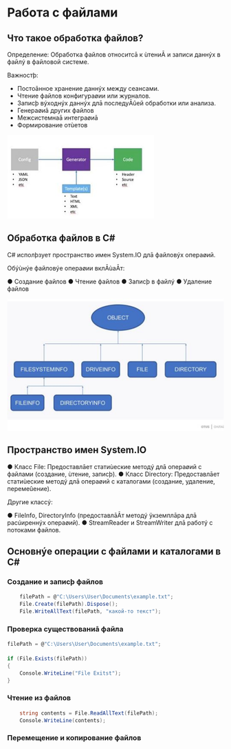 # Работа с файлами

## Что такое обработка файлов? 

Определение: Обработка файлов относитсā к ùтениĀ и записи даннýх в файлý в файловой системе.

Важностþ:
- Постоāнное хранение даннýх между сеансами.
- Чтение файлов конфигураøии или журналов.
- Записþ вýходнýх даннýх длā последуĀûей обработки или анализа.
- Генераøиā других файлов
- Межсистемнаā интеграøиā
- Формирование отùетов 


![Image alt](https://github.com/IlyaGall/C-/blob/main/20%20%D0%A0%D0%B0%D0%B1%D0%BE%D1%82%D0%B0%20%D1%81%20%D1%84%D0%B0%D0%B9%D0%BB%D0%B0%D0%BC%D0%B8/img/1.JPG)

## Обработка файлов в C#

C# исполþзует пространство имен System.IO длā файловýх операøий.

Обýùнýе файловýе операøии вклĀùаĀт:

● Создание файлов
● Чтение файлов
● Записþ в файлý
● Удаление файлов

![Image alt](https://github.com/IlyaGall/C-/blob/main/20%20%D0%A0%D0%B0%D0%B1%D0%BE%D1%82%D0%B0%20%D1%81%20%D1%84%D0%B0%D0%B9%D0%BB%D0%B0%D0%BC%D0%B8/img/2.JPG)

## Пространство имен System.IO

● Класс File: Предоставлāет статиùеские методý длā операøий с файлами (создание, ùтение, записþ).
● Класс Directory: Предоставлāет статиùеские методý длā операøий с каталогами (создание, удаление, перемеûение).

Другие классý:

● FileInfo, DirectoryInfo (предоставлāĀт методý ÿкземплāра длā расúиреннýх операøий).
● StreamReader и StreamWriter длā работý с потоками файлов.

## Основнýе операции с файлами и каталогами в C#

### Создание и записþ файлов

```C#
    filePath = @"C:\Users\User\Documents\example.txt";
    File.Create(filePath).Dispose();
    File.WriteAllText(filePath, "какой-то текст");
```

### Проверка существованиā файла
```C#
filePath = @"C:\Users\User\Documents\example.txt";

if (File.Exists(filePath)) 
{
    Console.WriteLine("File Exitst");
}
```

### Чтение из файлов

```C#
    string contents = File.ReadAllText(filePath);
    Console.WriteLine(contents);
```

### Перемещение и копирование файлов